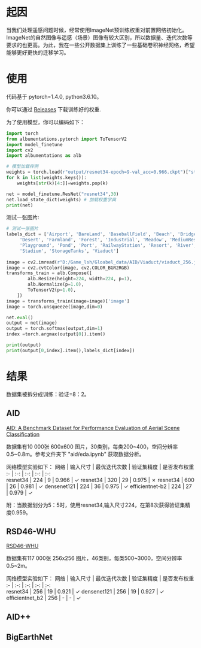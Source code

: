 # 起因

当我们处理遥感问题时候，经常使用ImageNet预训练权重对前置网络初始化。ImageNet的自然图像与遥感（场景）图像有较大区别，所以数据量、迭代次数等要求的也更高。为此，我在一些公开数据集上训练了一些基础卷积神经网络，希望能够更好更快的迁移学习。

# 使用

代码基于 pytorch=1.4.0, python3.6.10。

你可以通过 [Releases](https://github.com/lsh1994/remote_sensing_pretrained_models/releases) 下载训练好的权重.  

为了使用模型，你可以编码如下：
```python
import torch
from albumentations.pytorch import ToTensorV2
import model_finetune
import cv2
import albumentations as alb

# 模型加载样例
weights = torch.load(r"output/resnet34-epoch=9-val_acc=0.966.ckpt")["state_dict"] # 模型权重
for k in list(weights.keys()):
    weights[str(k)[4:]]=weights.pop(k)

net = model_finetune.ResNet("resnet34",30)
net.load_state_dict(weights) # 加载权重字典
print(net)

```
测试一张图片:
```python
# 测试一张图片
labels_dict = ['Airport', 'BareLand', 'BaseballField', 'Beach', 'Bridge', 'Center', 'Church', 'Commercial', 'DenseResidential',
     'Desert', 'Farmland', 'Forest', 'Industrial', 'Meadow', 'MediumResidential', 'Mountain', 'Park', 'Parking',
     'Playground', 'Pond', 'Port', 'RailwayStation', 'Resort', 'River', 'School', 'SparseResidential', 'Square',
     'Stadium', 'StorageTanks', 'Viaduct']
     
image = cv2.imread(r"D:/Game_lsh/Gloabel_data/AID/Viaduct/viaduct_256.jpg", cv2.IMREAD_COLOR)
image = cv2.cvtColor(image, cv2.COLOR_BGR2RGB)
transforms_train = alb.Compose([
        alb.Resize(height=224, width=224, p=1),
        alb.Normalize(p=1.0),
        ToTensorV2(p=1.0),
    ])
image = transforms_train(image=image)['image']
image = torch.unsqueeze(image,dim=0)

net.eval()
output = net(image)
output = torch.softmax(output,dim=1)
index =torch.argmax(output[0]).item()

print(output)
print(output[0,index].item(),labels_dict[index])
```

# 结果
数据集被拆分成训练：验证=8：2。

## AID
[AID: A Benchmark Dataset for Performance Evaluation of Aerial Scene Classification](https://captain-whu.github.io/AID/)

数据集有10 000张 600x600 图片，30类别，每类200\~400，空间分辨率0.5\~0.8m。参考文件夹下 "aid/eda.ipynb" 获取数据分析。

网络模型实验如下： 
网络 | 输入尺寸  | 最优迭代次数 | 验证集精度 | 是否发布权重
:- | :-: | :-: | :-: | :-:   
resnet34 | 224 | 9 | 0.966 | ✓
resnet34 | 320 | 29 | 0.975 | ✗
resnet34 | 600 | 26 | 0.981 | ✓
densenet121 | 224 | 36 | 0.975 | ✓
efficientnet-b2 | 224 | 27 | 0.979 | ✓

附：当数据划分为5：5时，使用resnet34,输入尺寸224，在第8次获得验证集精度0.959。

## RSD46-WHU

[RSD46-WHU](https://github.com/RSIA-LIESMARS-WHU/RSD46-WHU)

数据集有117 000张 256x256 图片，46类别，每类500\~3000，空间分辨率0.5\~2m。

网络模型实验如下： 
网络 | 输入尺寸  | 最优迭代次数 | 验证集精度 | 是否发布权重
:- | :-: | :-: | :-: | :-:   
resnet34 | 256 | 19 | 0.921 | ✓
densenet121 | 256 | 19 | 0.927 | ✓
efficientnet_b2 | 256 | - | - | ✓

## AID++


## BigEarthNet
